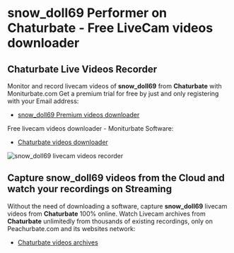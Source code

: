 # snow_doll69 Performer on Chaturbate - Free LiveCam videos downloader

## Chaturbate Live Videos Recorder

Monitor and record livecam videos of **snow_doll69** from **Chaturbate** with Moniturbate.com
Get a premium trial for free by just and only registering with your Email address:
* [snow_doll69 Premium videos downloader](https://moniturbate.com/request-demo-licence-key.html)

Free livecam videos downloader - Moniturbate Software:
* [Chaturbate videos downloader](https://moniturbate.com/moniturbate-download-software.html)

![snow_doll69 livecam videos recorder](https://peachurnet.com/templates/moniturbate-software.png)


## Capture snow_doll69 videos from the Cloud and watch your recordings on Streaming

Without the need of downloading a software, capture **snow_doll69** livecam videos from **Chaturbate** 100% online.
Watch Livecam archives from **Chaturbate** unlimitedly from thousands of existing recordings, only on Peachurbate.com and its websites network:
* [Chaturbate videos archives](https://peachurnet.com/)